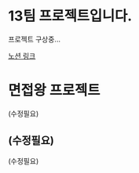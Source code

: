 # 13팀 프로젝트입니다.

프로젝트 구상중...

[노션 링크](https://www.notion.so/elice/13-f3aabba967fe4fbeb0138da5d788012d)

# 면접왕 프로젝트

(수정필요)

## (수정필요)

(수정필요)
